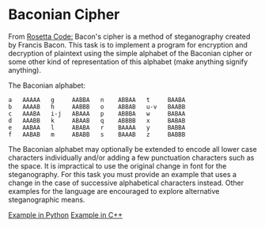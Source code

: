# Baconian Cipher

From [Rosetta Code:](https://rosettacode.org/wiki/Bacon_cipher) Bacon's cipher is a method of steganography created by Francis Bacon.
This task is to implement a program for encryption and decryption of plaintext using the simple alphabet of the Baconian cipher or some other kind of representation of this alphabet (make anything signify anything).

The Baconian alphabet:
````
a   AAAAA   g     AABBA   n    ABBAA   t     BAABA
b   AAAAB   h     AABBB   o    ABBAB   u-v   BAABB
c   AAABA   i-j   ABAAA   p    ABBBA   w     BABAA
d   AAABB   k     ABAAB   q    ABBBB   x     BABAB
e   AABAA   l     ABABA   r    BAAAA   y     BABBA
f   AABAB   m     ABABB   s    BAAAB   z     BABBB
````
The Baconian alphabet may optionally be extended to encode all lower case characters individually and/or adding a few punctuation characters such as the space.
It is impractical to use the original change in font for the steganography. For this task you must provide an example that uses a change in the case of successive alphabetical characters instead. Other examples for the language are encouraged to explore alternative steganographic means.

[Example in Python](https://rosettacode.org/wiki/Bacon_cipher#Python)
[Example in C++](https://rosettacode.org/wiki/Bacon_cipher#C.2B.2B)
